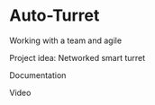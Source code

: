 # Auto-Turret

Working with a team and agile

Project idea: Networked smart turret

Documentation 

Video